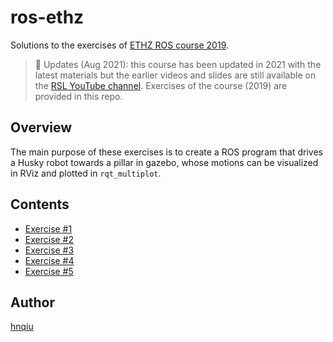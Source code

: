 # ros-ethz

Solutions to the exercises of [ETHZ ROS course 2019](https://rsl.ethz.ch/education-students/lectures/ros.html).

> :pencil: Updates (Aug 2021): this course has been updated in 2021 with the latest materials but the earlier videos and slides are still available on the [RSL YouTube channel](https://www.youtube.com/playlist?list=PLE-BQwvVGf8HOvwXPgtDfWoxd4Cc6ghiP). Exercises of the course (2019) are provided in this repo.


## Overview

The main purpose of these exercises is to create a ROS program that drives a Husky robot towards a pillar in gazebo, whose motions can be visualized in RViz and plotted in `rqt_multiplot`.


## Contents

- [Exercise #1](course1/course1.md)
- [Exercise #2](course2/course2.md)
- [Exercise #3](course3/course3.md)
- [Exercise #4](course4/course4.md)
- [Exercise #5](course5/course5.md)


## Author

[hnqiu](https://github.com/hnqiu)
